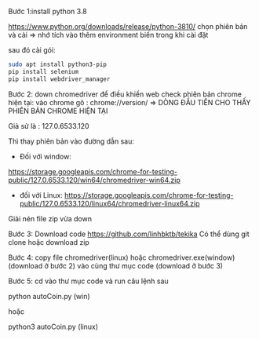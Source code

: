 Bước 1:install python 3.8

https://www.python.org/downloads/release/python-3810/
chọn phiên bản và cài
=> nhớ tích vào thêm environment biến trong khi cài đặt

sau đó cài gói:

```bash
sudo apt install python3-pip
pip install selenium
pip install webdriver_manager
```

Bước 2: down chromedriver để điều khiển web
check phiên bản chrome hiện tại:
vào chrome gõ : chrome://version/ => DÒNG ĐẦU TIÊN CHO THẤY PHIÊN BẢN CHROME HIỆN TẠI

Giả sử là : 127.0.6533.120

Thì thay phiên bản vào đường dẫn sau:

- Đối với window:

https://storage.googleapis.com/chrome-for-testing-public/127.0.6533.120/win64/chromedriver-win64.zip

- đối với Linux:
https://storage.googleapis.com/chrome-for-testing-public/127.0.6533.120/linux64/chromedriver-linux64.zip


Giải nén file zip vừa down

Bước 3: Download code
https://github.com/linhbktb/tekika 
Có thể dùng git clone hoặc download zip

Bước 4: copy file chromedriver(linux) hoặc chromedriver.exe(window) (download ở bước 2) vào cùng thư mục code (download ở bước 3)

Bước 5: cd vào thư mục code và run câu lệnh sau

python autoCoin.py (win)

hoặc

python3 autoCoin.py (linux)
